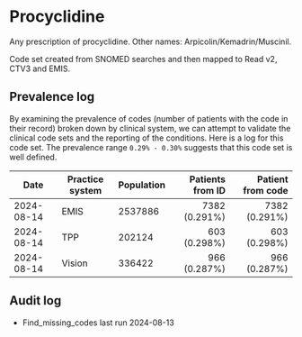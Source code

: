 # Procyclidine

Any prescription of procyclidine. Other names: Arpicolin/Kemadrin/Muscinil.

Code set created from SNOMED searches and then mapped to Read v2, CTV3 and EMIS.

## Prevalence log

By examining the prevalence of codes (number of patients with the code in their record) broken down by clinical system, we can attempt to validate the clinical code sets and the reporting of the conditions. Here is a log for this code set. The prevalence range `0.29% - 0.30%` suggests that this code set is well defined.

| Date       | Practice system | Population | Patients from ID | Patient from code |
| ---------- | --------------- | ---------- | ---------------: | ----------------: |
| 2024-08-14 | EMIS            | 2537886    |    7382 (0.291%) |     7382 (0.291%) |
| 2024-08-14 | TPP             | 202124     |     603 (0.298%) |      603 (0.298%) |
| 2024-08-14 | Vision          | 336422     |     966 (0.287%) |      966 (0.287%) |

## Audit log

- Find_missing_codes last run 2024-08-13

